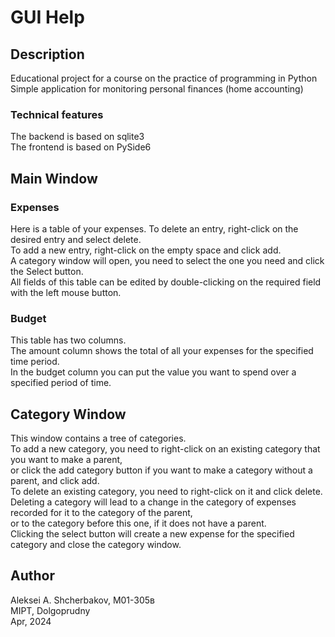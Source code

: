 # GUI Help
## Description
Educational project for a course on the practice of programming in Python  
Simple application for monitoring personal finances (home accounting)  

### Technical features
The backend is based on sqlite3  
The frontend is based on PySide6  

## Main Window
### Expenses
Here is a table of your expenses. To delete an entry, right-click on the desired entry and select delete.  
To add a new entry, right-click on the empty space and click add.  
A category window will open, you need to select the one you need and click the Select button.  
All fields of this table can be edited by double-clicking on the required field with the left mouse button.  

### Budget
This table has two columns.  
The amount column shows the total of all your expenses for the specified time period.  
In the budget column you can put the value you want to spend over a specified period of time.  

## Category Window
This window contains a tree of categories.  
To add a new category, you need to right-click on an existing category that you want to make a parent,  
or click the add category button if you want to make a category without a parent, and click add.  
To delete an existing category, you need to right-click on it and click delete.  
Deleting a category will lead to a change in the category of expenses recorded for it to the category of the parent,  
or to the category before this one, if it does not have a parent.  
Clicking the select button will create a new expense for the specified category and close the category window.

## Author
Aleksei A. Shcherbakov, M01-305в  
MIPT, Dolgoprudny  
Apr, 2024  